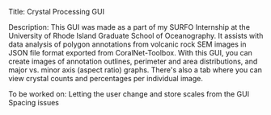 Title: Crystal Processing GUI

Description:
This GUI was made as a part of my SURFO Internship at the University of Rhode Island Graduate School of Oceanography. 
It assists with data analysis of polygon annotations from volcanic rock SEM images in JSON file format exported from CoralNet-Toolbox.
With this GUI, you can create images of annotation outlines, perimeter and area distributions, and major vs. minor axis (aspect ratio) graphs.
There's also a tab where you can view crystal counts and percentages per individual image.

To be worked on:
Letting the user change and store scales from the GUI
Spacing issues
